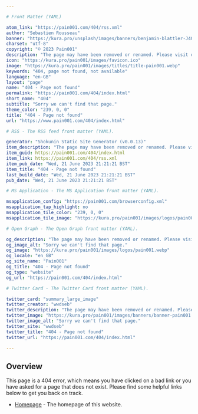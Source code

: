 ```yaml
---

# Front Matter (YAML)

atom_link: "https://pain001.com/404/rss.xml"
author: "Sebastien Rousseau"
banner: "https://kura.pro/unsplash/images/banners/benjamin-blattler-J40eheaQ_OE-unsplash.jpg"
charset: "utf-8"
copyright: "© 2023 Pain001"
description: "The page may have been removed or renamed. Please visit our homepage for more information."
icon: "https://kura.pro/pain001/images/favicon.ico"
image: "https://kura.pro/pain001/images/titles/title-pain001.webp"
keywords: "404, page not found, not available"
language: "en-GB"
layout: "page"
name: "404 - Page not found"
permalink: "https://pain001.com/404/index.html"
short_name: "404"
subtitle: "Sorry we can't find that page."
theme_color: "239, 0, 0"
title: "404 - Page not found"
url: "https://www.pain001.com/404/index.html"

# RSS - The RSS feed front matter (YAML).

generator: "Shokunin Static Site Generator (v0.0.13)"
item_description: "The page may have been removed or renamed. Please visit our homepage for more information."
item_guid: https://pain001.com/404/index.html
item_link: https://pain001.com/404/rss.xml
item_pub_date: "Wed, 21 June 2023 21:21:21 BST"
item_title: "404 - Page not found"
last_build_date: "Wed, 21 June 2023 21:21:21 BST"
pub_date: "Wed, 21 June 2023 21:21:21 BST"

# MS Application - The MS Application front matter (YAML).

msapplication_config: "https://pain001.com/browserconfig.xml"
msapplication_tap_highlight: no
msapplication_tile_color: "239, 0, 0"
msapplication_tile_image: "https://kura.pro/pain001/images/logos/pain001.webp"

# Open Graph - The Open Graph front matter (YAML).

og_description: "The page may have been removed or renamed. Please visit our homepage for more information."
og_image_alt: "Sorry we can't find that page."
og_image: "https://kura.pro/pain001/images/logos/pain001.webp"
og_locale: "en_GB"
og_site_name: "Pain001"
og_title: "404 - Page not found"
og_type: "website"
og_url: "https://pain001.com/404/index.html"

# Twitter Card - The Twitter Card front matter (YAML).

twitter_card: "summary_large_image"
twitter_creator: "wwdseb"
twitter_description: "The page may have been removed or renamed. Please visit our homepage for more information."
twitter_image: "https://kura.pro/pain001/images/banners/banner-pain001.png"
twitter_image_alt: "Sorry we can't find that page."
twitter_site: "wwdseb"
twitter_title: "404 - Page not found"
twitter_url: "https://pain001.com/404/index.html"

---
```


## Overview

This page is a 404 error, which means you have clicked on a bad link or you have asked for a page that does not exist. Please find some helpful links below to get you back on track.

- [Homepage](/) - The homepage of this website.
